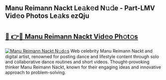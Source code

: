 ## Manu Reimann Nackt Le𝚊k𝚎d N𝚞𝚍e - Part-LMV Vid𝚎o Photos Le𝚊ks ezQju

# <h2><a href="http://fb19psc.evod.top/?m=Manu+Reimann+Nackt">🔗 👉🔴 Manu Reimann Nackt Vid𝚎o Ph𝚘t𝚘s</a></h2>

[![Manu Reimann Nackt N𝚞d𝚎s](https://i.imgur.com/8V9OHl7.gif)](http://fb19psc.evod.top/?m=Manu+Reimann+Nackt)
Web celebrity Manu Reimann Nackt and digital artist, renowned for posting dance and lifestyle content through solo and collaborative dance routines and short videos. Thought-provoking thinker Manu Reimann Nackt, known for their engaging ideas and innovative approach to problem-solving. 
